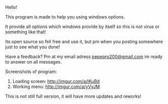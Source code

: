 Hello!

This program is made to help you using windows options.

It provide all options which windows provide by itself so this is not virus or something like that!

Its open source so fell free and use it, but pm when you posting somewhere just to see what you done!

Have a feedback? Pm at my email adress pepepro200@gmail.com im ready to answer on all messages.

Screenshots of program: 

1. Loading screen: http://imgur.com/a/lKuBd
2. Working menu: http://imgur.com/a/yVyJM

This is not still full version, it will have more updates and reworks!
